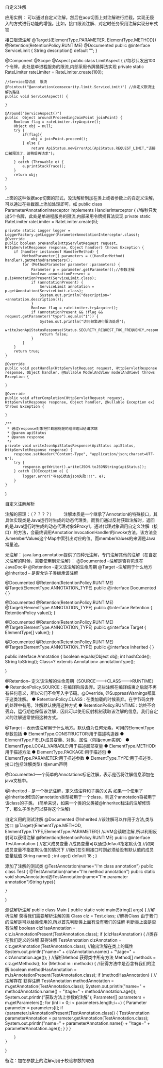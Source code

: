 自定义注解



应用实例：
可以通过自定义注解，然后在aop切面上对注解进行拦截，实现无侵入的方式进行功能的增强，比如，接口限流注解、对定时任务采用注解实现分布式锁

接口限流注解
@Target({ElementType.PARAMETER, ElementType.METHOD})
@Retention(RetentionPolicy.RUNTIME)
@Documented
public  @interface ServiceLimit {
    String description()  default "";
}

@Component
@Scope
@Aspect
public class LimitAspect {
    //每秒只发出100个令牌，此处是单进程服务的限流,内部采用令牌捅算法实现
    private static RateLimiter rateLimiter = RateLimiter.create(100);

    //Service层切点  限流
    @Pointcut("@annotation(comsecurity.limit.ServiceLimit)") //自定义限流注解的路径
    public void ServiceAspect() {

    }

    @Around("ServiceAspect()")
    public  Object around(ProceedingJoinPoint joinPoint) {
        Boolean flag = rateLimiter.tryAcquire();
        Object obj = null;
        try {
            if(flag){
                obj = joinPoint.proceed();
            } else {
                return ApiStatus.newErrorApi(ApiStatus.REQUEST_LIMIT,"该接口被限流了，请稍后再请求");
            }
        } catch (Throwable e) {
            e.printStackTrace();
        }
        return obj;
    }
}

上面的这种依据aop切面的形式，没法解析到加在类上或者参数上的自定义注解，可以通过在拦截器上添加处理即可，如
public class ParameterAnnotationInterceptor implements HandlerInterceptor {
    //每秒只发出5个令牌，此处是单进程服务的限流,内部采用令牌捅算法实现
    private static RateLimiter rateLimiter = RateLimiter.create(5);

    private static Logger logger = LoggerFactory.getLogger(ParameterAnnotationInterceptor.class);
    @Override
    public boolean preHandle(HttpServletRequest request, HttpServletResponse response, Object handler) throws Exception {
        if (handler instanceof HandlerMethod) {
            MethodParameter[] parameters = ((HandlerMethod) handler).getMethodParameters();
            for (MethodParameter parameter :parameters) {
                Parameter p = parameter.getParameter();//参数注解
                boolean annotationPresent = p.isAnnotationPresent(ServiceLimit.class);
                if (annotationPresent) {
                    ServiceLimit annotation = p.getAnnotation(ServiceLimit.class);
                    System.out.println("description=" +annotation.description());
                }
                Boolean flag = rateLimiter.tryAcquire();
                if (annotationPresent && !flag && request.getParameter("type").equals("1")) {
                    System.out.println("访问频繁进行限流处理");
                    writeJsonApiStatusResponse(Status.SECURITY_REQUEST_TOO_FREQUENCY,response);
                    return false;
                }
            }
        }
        return true;
    }

    @Override
    public void postHandle(HttpServletRequest request, HttpServletResponse response, Object handler, @Nullable ModelAndView modelAndView) throws Exception {

    }

    @Override
    public void afterCompletion(HttpServletRequest request, HttpServletResponse response, Object handler, @Nullable Exception ex) throws Exception {

    }

    /**
     * 通过response对象把拦截器处理的结果返回给请求端
     * @param apiStatus
     * @param response
     */
    private void writeJsonApiStatusResponse(ApiStatus apiStatus, HttpServletResponse response) {
        response.setHeader("Content-Type", "application/json;charset=UTF-8");
        try {
            response.getWriter().write(JSON.toJSONString(apiStatus));
        } catch (IOException e) {
            logger.error("写api状态json失败!!!", e);
        }
    }
}






自定义注解解析



注解的原理：（？？？？）
　　注解本质是一个继承了Annotation的特殊接口，其具体实现类是Java运行时生成的动态代理类。而我们通过反射获取注解时，返回的是Java运行时生成的动态代理对象$Proxy1。通过代理对象调用自定义注解（接口）的方法，会最终调用AnnotationInvocationHandler的invoke方法。该方法会从memberValues这个Map中索引出对应的值。而memberValues的来源是Java常量池。


元注解：
java.lang.annotation提供了四种元注解，专门注解其他的注解（在自定义注解的时候，需要使用到元注解）：
   @Documented –注解是否将包含在JavaDoc中
   @Retention –定义该注解的生命周期
   @Target –注解用于什么地方
   @Inherited – 是否允许子类继承该注解


@Documented
@Retention(RetentionPolicy.RUNTIME)
@Target(ElementType.ANNOTATION_TYPE)
public @interface Documented {
}

@Documented
@Retention(RetentionPolicy.RUNTIME)
@Target(ElementType.ANNOTATION_TYPE)
public @interface Retention {
    RetentionPolicy value();
}

@Documented
@Retention(RetentionPolicy.RUNTIME)
@Target(ElementType.ANNOTATION_TYPE)
public @interface Target {
    ElementType[] value();
}

@Documented
@Retention(RetentionPolicy.RUNTIME)
@Target(ElementType.ANNOTATION_TYPE)
public @interface Inherited {
}


public interface Annotation {
boolean equals(Object obj);
int hashCode();
String toString();
Class<? extends Annotation> annotationType();

}


@Retention– 定义该注解的生命周期（SOURCE--->CLASS--->RUNTIME）
  ●   RetentionPolicy.SOURCE : 在编译阶段丢弃。这些注解在编译结束之后就不再有任何意义，所以它们不会写入字节码。@Override, @SuppressWarnings都属于这类注解。
  ●   RetentionPolicy.CLASS : 在类加载的时候丢弃。在字节码文件的处理中有用。注解默认使用这种方式
  ●   RetentionPolicy.RUNTIME : 始终不会丢弃，运行期也保留该注解，因此可以使用反射机制读取该注解的信息。我们自定义的注解通常使用这种方式。

@Target – 表示该注解用于什么地方。默认值为任何元素。可用的ElementType参数包括
  ● ElementType.CONSTRUCTOR:用于描述构造器
  ● ElementType.FIELD:成员变量、对象、属性（包括enum实例）
  ● ElementType.LOCAL_VARIABLE:用于描述局部变量
  ● ElementType.METHOD:用于描述方法
  ● ElementType.PACKAGE:用于描述包
  ● ElementType.PARAMETER:用于描述参数
  ● ElementType.TYPE:用于描述类、接口(包括注解类型) 或enum声明

@Documented–一个简单的Annotations标记注解，表示是否将注解信息添加在java文档中。

@Inherited – 是一个标记注解，定义该注释和子类的关系
如果一个使用了@Inherited修饰的annotation类型被用于一个class，则这个annotation将被用于该class的子类。
(简单来说，如果一个类的父类被@Inherited标注的注解修饰了，那么子类也可以获得这个注解)




自定义用的测试注解
@Documented
@Inherited
//该注解可以作用于方法,类与接口
@Target({ElementType.METHOD, ElementType.TYPE,ElementType.PARAMETER})
//JVM会读取注解,所以利用反射可以获得注解
@Retention(RetentionPolicy.RUNTIME)
public @interface TestAnnotation {
    //定义成员变量
    //成员变量可以通过default指定默认值
    //如果成员变量不指定默认值的情况下
    //我们在引用接口时则必须给没有默认值的成员变量赋值
    String name() ;
    int age() default 18 ;
}


添加了注解的测试类
@TestAnnotation(name="I'm class annotation")
public class Test {
    @TestAnnotation(name="I'm method annotation")
    public static void showAnnotation(@TestAnnotation(name="I'm paramater annotation")String type){

    }

}

测试解析注解
public class Main {
    public static void main(String[] args) {
        //解析注解 获得我们需要解析注解的类
        Class<Test> clz = Test.class;
        //解析Class 由于我们的注解是可以给类使用的,所以首先判断类上面有没有我们的注解  判断类上面是否有注解
        boolean clzHasAnnotation = clz.isAnnotationPresent(TestAnnotation.class);
        if (clzHasAnnotation) {
            //类存在我们定义的注解  获得注解
            TestAnnotation clzAnnotation = clz.getAnnotation(TestAnnotation.class);
            //输出注解在类上的属性
            System.out.println("name=" + clzAnnotation.name() + "\tage=" + clzAnnotation.age());
        }
        //解析Method  获得类中所有方法
        Method[] methods = clz.getMethods();
        for (Method m : methods) {
            //获得方法中是否含有我们的注解
            boolean methodHasAnnotation = m.isAnnotationPresent(TestAnnotation.class);
            if (methodHasAnnotation) {
                //注解存在 获得注解
                TestAnnotation methodAnnotation = m.getAnnotation(TestAnnotation.class);
                System.out.println("name=" + methodAnnotation.name() + "\tage=" + methodAnnotation.age());
                System.out.println("获取方法上参数的注解");
                Parameter[] parameters = m.getParameters();
                for (int i = 0;i < parameters.length;i++) {
                    Parameter parameter = parameters[i];
                    if (parameter.isAnnotationPresent(TestAnnotation.class)) {
                        TestAnnotation parameterAnnotation = parameter.getAnnotation(TestAnnotation.class);
                        System.out.println("name=" + parameterAnnotation.name() + "\tage=" + parameterAnnotation.age());
                    }
                }
            }

        }
    }
 }

 备注：加在参数上的注解可用于校验参数的取值